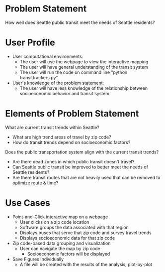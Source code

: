# Problem Statement
How well does Seattle public transit meet the needs of Seattle residents?

# User Profile
* User computational environments:
    - The user will use the webpage to view the interactive mapping
    - The user will have general understanding of the transit system
    - The user will run the code on command line "python transittrackers.py"
* User's knowledge of the problem statement:
    - The user will have less knowledge of the relationship between
      socioeconomic behavior and transit system

# Elements of Problem Statement

What are current transit trends within Seattle?
* What are high trend areas of travel by zip code?
* How do transit trends depend on socioeconomic factors?

Does the public transportation system align with the current transit trends?
* Are there dead zones in which public transit doesn't travel?
* Can Seattle public transit be improved to better meet the needs of Seattle
  residents?
* Are there transit routes that are not heavily used that can be removed to
  optimize route & time?

# Use Cases

* Point-and-Click interactive map on a webpage
    - User clicks on a zip code location
    - Software groups the data associated with that region
    - Displays buses that serve that zip code and survey travel trends
    - Displays socioeconomic data for that zip code
* Zip code-based data grouping and visualization
    - User can navigate the map by zip code
      - Socioeconomic factors will be displayed
* Save Figures Individually
    - A file will be created with the results of the analysis, plot-by-plot

